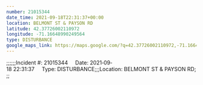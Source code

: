 ```yaml
---
number: 21015344
date_time: 2021-09-18T22:31:37+00:00
location: BELMONT ST & PAYSON RD
latitude: 42.37726002110972
longitude: -71.16648990249564
type: DISTURBANCE
google_maps_link: https://maps.google.com/?q=42.37726002110972,-71.16648990249564
---
```


;;;;;;Incident #: 21015344     Date: 2021‐09‐18 22:31:37     Type: DISTURBANCE;;;Location: BELMONT ST & PAYSON RD;;;
